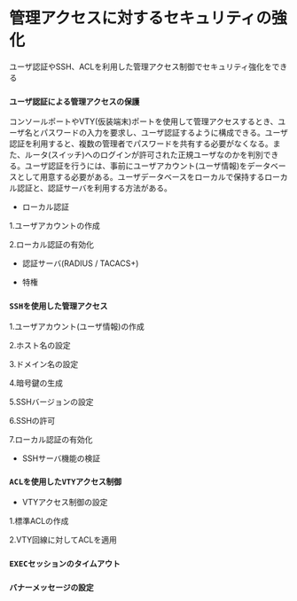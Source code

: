 # 管理アクセスに対するセキュリティの強化
ユーザ認証やSSH、ACLを利用した管理アクセス制御でセキュリティ強化をできる

### `ユーザ認証による管理アクセスの保護`
コンソールポートやVTY(仮装端末)ポートを使用して管理アクセスするとき、ユーザ名とパスワードの入力を要求し、ユーザ認証するように構成できる。ユーザ認証を利用すると、複数の管理者でパスワードを共有する必要がなくなる。また、ルータ(スイッチ)へのログインが許可された正規ユーザなのかを判別できる。ユーザ認証を行うには、事前にユーザアカウント(ユーザ情報)をデータベースとして用意する必要がある。ユーザデータベースをローカルで保持するローカル認証と、認証サーバを利用する方法がある。

- ローカル認証

1.ユーザアカウントの作成

2.ローカル認証の有効化

- 認証サーバ(RADIUS / TACACS+)

- 特権

### `SSHを使用した管理アクセス`

1.ユーザアカウント(ユーザ情報)の作成

2.ホスト名の設定

3.ドメイン名の設定

4.暗号鍵の生成

5.SSHバージョンの設定

6.SSHの許可

7.ローカル認証の有効化

- SSHサーバ機能の検証

### `ACLを使用したVTYアクセス制御`

- VTYアクセス制御の設定

1.標準ACLの作成

2.VTY回線に対してACLを適用

### `EXECセッションのタイムアウト`

### `バナーメッセージの設定`
